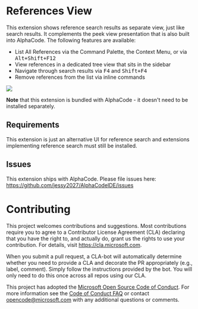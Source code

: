 # References View

This extension shows reference search results as separate view, just like search results. It complements the peek view presentation that is also built into AlphaCode. The following features are available:

- List All References via the Command Palette, the Context Menu, or via <kbd>Alt+Shift+F12</kbd>
- View references in a dedicated tree view that sits in the sidebar
- Navigate through search results via <kbd>F4</kbd> and <kbd>Shift+F4</kbd>
- Remove references from the list via inline commands

![](https://raw.githubusercontent.com/microsoft/vscode-references-view/master/media/demo.png)

**Note** that this extension is bundled with AlphaCode - it doesn't need to be installed separately.

## Requirements

This extension is just an alternative UI for reference search and extensions implementing reference search must still be installed.

## Issues

This extension ships with AlphaCode. Please file issues here: https://github.com/jessy2027/AlphaCodeIDE/issues

# Contributing

This project welcomes contributions and suggestions. Most contributions require you to agree to a
Contributor License Agreement (CLA) declaring that you have the right to, and actually do, grant us
the rights to use your contribution. For details, visit https://cla.microsoft.com.

When you submit a pull request, a CLA-bot will automatically determine whether you need to provide
a CLA and decorate the PR appropriately (e.g., label, comment). Simply follow the instructions
provided by the bot. You will only need to do this once across all repos using our CLA.

This project has adopted the [Microsoft Open Source Code of Conduct](https://opensource.microsoft.com/codeofconduct/).
For more information see the [Code of Conduct FAQ](https://opensource.microsoft.com/codeofconduct/faq/) or
contact [opencode@microsoft.com](mailto:opencode@microsoft.com) with any additional questions or comments.
